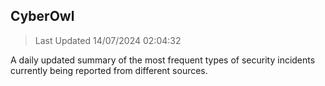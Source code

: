 ## CyberOwl 
> Last Updated 14/07/2024 02:04:32 


A daily updated summary of the most frequent types of security incidents currently being reported from different sources.


